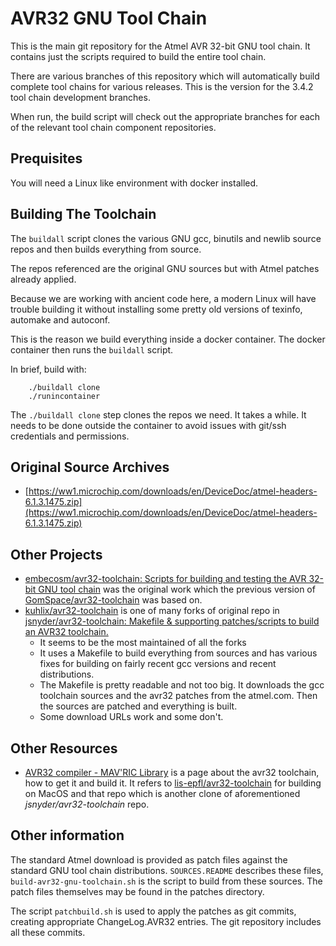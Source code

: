 # AVR32 GNU Tool Chain

This is the main git repository for the Atmel AVR 32-bit GNU tool chain. It contains
just the scripts required to build the entire tool chain.

There are various branches of this repository which will automatically build
complete tool chains for various releases. This is the version for the
3.4.2 tool chain development branches.

When run, the build script will check out the appropriate branches for each of
the relevant tool chain component repositories.

## Prequisites

You will need a Linux like environment with docker installed.


## Building The Toolchain

The `buildall` script clones the various GNU gcc, binutils and newlib source
repos and then builds everything from source.

The repos referenced are the original GNU sources but with Atmel patches
already applied.

Because we are working with ancient code here, a modern Linux will have
trouble building it without installing some pretty old versions of texinfo,
automake and autoconf.

This is the reason we build everything inside a docker container.
The docker container then runs the `buildall` script.

In brief, build with:

```commandline
    ./buildall clone
    ./runincontainer
```

The `./buildall clone` step clones the repos we need. It takes a while.
It needs to be done outside the container to avoid issues with git/ssh
credentials and permissions.

## Original Source Archives

  - [https://ww1.microchip.com/downloads/en/DeviceDoc/atmel-headers-6.1.3.1475.zip](https://ww1.microchip.com/downloads/en/DeviceDoc/atmel-headers-6.1.3.1475.zip)


## Other Projects

* [embecosm/avr32-toolchain: Scripts for building and testing the AVR 32-bit GNU tool chain](https://github.com/embecosm/avr32-toolchain)
  was the original work which the previous version of
  [GomSpace/avr32-toolchain](https://github.com/GomSpace/avr32-toolchain)
  was based on.
* [kuhlix/avr32-toolchain](https://github.com/kuhlix/avr32-toolchain)
  is one of many forks of original repo in
  [jsnyder/avr32-toolchain: Makefile & supporting patches/scripts to build an AVR32 toolchain.](https://github.com/jsnyder/avr32-toolchain)
  - It seems to be the most maintained of all the forks
  - It uses a Makefile to build everything from sources and has various fixes
    for building on fairly recent gcc versions and recent distributions.
  - The Makefile is pretty readable and not too big. It downloads the gcc
    toolchain sources and the avr32 patches from the atmel.com.
    Then the sources are  patched and everything is built.
  - Some download URLs work and some don't.


## Other Resources

* [AVR32 compiler - MAV'RIC Library](http://lis-epfl.github.io/MAVRIC_Library/Toolchain/AVR32_compiler.html)
  is a page about the avr32 toolchain, how to get it and build it. It refers to
  [lis-epfl/avr32-toolchain](https://github.com/denravonska/avr32-toolchain)
  for building on MacOS and that repo which is another clone of aforementioned
  *jsnyder/avr32-toolchain* repo.

## Other information

The standard Atmel download is provided as patch files against the standard
GNU tool chain distributions. `SOURCES.README` describes these files,
`build-avr32-gnu-toolchain.sh` is the script to build from these sources. The
patch files themselves may be found in the patches directory.

The script `patchbuild.sh` is used to apply the patches as git commits,
creating appropriate ChangeLog.AVR32 entries. The git repository includes all
these commits.
